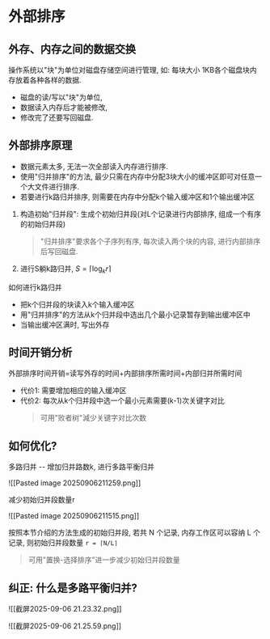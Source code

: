 # 外部排序

## 外存、内存之间的数据交换

操作系统以"块"为单位对磁盘存储空间进行管理,
如: 每块大小 1KB各个磁盘块内存放着各种各样的数据.

- 磁盘的读/写以"块"为单位,
- 数据读入内存后才能被修改,
- 修改完了还要写回磁盘.

## 外部排序原理

- 数据元素太多, 无法一次全部读入内存进行排序.
- 使用"归并排序"的方法, 最少只需在内存中分配3块大小的缓冲区即可对任意一个大文件进行排序.
- 若要进行k路归并排序, 则需要在内存中分配k个输入缓冲区和1个输出缓冲区

1. 构造初始"归并段": 生成个初始归井段(对L个记录进行内部排序, 组成一个有序的初始归井段)
   > "归并排序"要求各个子序列有序, 每次读入两个块的内容, 进行内部排序后写回磁盘.
2. 进行S躺k路归并, $S= \lceil \log_k r \rceil$

如何进行k路归并

- 把k个归并段的块读入k个输入缓冲区
- 用"归并排序"的方法从k个归并段中选出几个最小记录暂存到输出缓冲区中
- 当输出缓冲区满时, 写出外存

## 时间开销分析

外部排序时间开销=读写外存的时间+内部排序所需时间+内部归并所需时间

- 代价1: 需要增加相应的输入缓冲区
- 代价2: 每次从k个归并段中选一个最小元素需要(k-1)次关键字对比
  > 可用"败者树"減少关键字对比次数

## 如何优化?

多路归并 -- 增加归并路数k, 进行多路平衡归并

![[Pasted image 20250906211259.png]]

减少初始归并段数量r

![[Pasted image 20250906211515.png]]

按照本节介绍的方法生成的初始归并段, 若共 N 个记录, 内存工作区可以容纳 L 个记录, 则初始归并段数量 `r = ⌈N/L⌉`

> 可用"置换-选择排序"进一步减少初始归并段数量

## 纠正: 什么是多路平衡归并?

![[截屏2025-09-06 21.23.32.png]]

![[截屏2025-09-06 21.25.59.png]]

